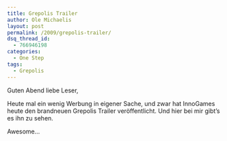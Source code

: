 ```yaml
---
title: Grepolis Trailer
author: Ole Michaelis
layout: post
permalink: /2009/grepolis-trailer/
dsq_thread_id:
  - 766946198
categories:
  - One Step
tags:
  - Grepolis
---
```


Guten Abend liebe Leser,

Heute mal ein wenig Werbung in eigener Sache, und zwar hat InnoGames heute den brandneuen Grepolis Trailer veröffentlicht. Und hier bei mir gibt’s es ihn zu sehen.



Awesome…

